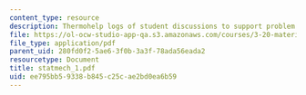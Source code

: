 ```yaml
---
content_type: resource
description: Thermohelp logs of student discussions to support problem sets.
file: https://ol-ocw-studio-app-qa.s3.amazonaws.com/courses/3-20-materials-at-equilibrium-sma-5111-fall-2003/ee795bb59338b845c25cae2bd0ea6b59_statmech_1.pdf
file_type: application/pdf
parent_uid: 280fd0f2-5ae6-3f0b-3a3f-78ada56eada2
resourcetype: Document
title: statmech_1.pdf
uid: ee795bb5-9338-b845-c25c-ae2bd0ea6b59
---
```

